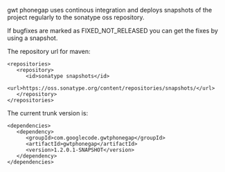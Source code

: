 gwt phonegap uses continous integration and deploys snapshots of the project regularly to the sonatype oss repository.

If bugfixes are marked as FIXED\_NOT\_RELEASED you can get the fixes by using a snapshot.

The repository url for maven:
```
<repositories>
   <repository>
      <id>sonatype snapshots</id>
      <url>https://oss.sonatype.org/content/repositories/snapshots/</url>
   </repository>
</repositories>
```

The current trunk version is:
```
<dependencies>
   <dependency>
      <groupId>com.googlecode.gwtphonegap</groupId>
      <artifactId>gwtphonegap</artifactId>
      <version>1.2.0.1-SNAPSHOT</version>
   </dependency>
</dependencies>
```